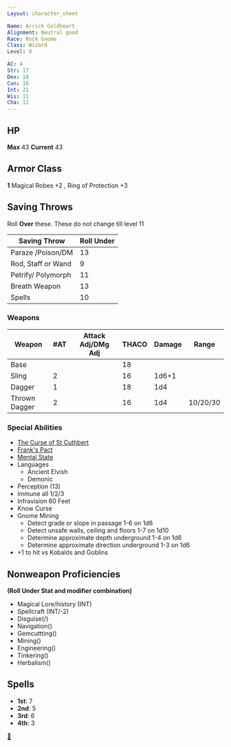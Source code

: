 ```yaml
---
Layout: character_sheet

Name: Arrick Goldheart
Alignment: Neutral good
Race: Rock Gnome
Class: Wizard
Level: 8

AC: 4
Str: 17
Dex: 18
Con: 16
Int: 21
Wis: 11
Cha: 12
---
```


## HP

**Max** 43 **Current** 43

## Armor Class 

 **1**    Magical Robes +2 , Ring of Protection +3 

## Saving Throws

Roll **Over** these. These do not change till level 11

| Saving Throw       | Roll Under |
| ------------------ | ---------- |
| Paraze /Poison/DM  | 13         |
| Rod, Staff or Wand | 9          |
| Petrify/ Polymorph | 11         |
| Breath Weapon      | 13         |
| Spells             | 10         |

### Weapons

| Weapon        | #AT  | Attack Adj/DMg Adj | THACO | Damage | Range    |
| ------------- | ---- | ------------------ | ----- | ------ | -------- |
| Base          |      |                    | 18    |        |          |
| Sling         | 2    |                    | 16    | 1d6+1  |          |
| Dagger        | 1    |                    | 18    | 1d4    |          |
| Thrown Dagger | 2    |                    | 16    | 1d4    | 10/20/30 |

### Special Abilities

- [The Curse of St Cuthbert](https://scottjbennett.com/toee/the_curse_of_st_cuthbert/)
- [Frank's Pact](./frank_pact)
- [Mental State](./mental_state)
- Languages
  - Ancient Elvish
  - Demonic 
- Perception (13)
- Immune all 1/2/3
- Infravision 60 Feet
- Know Curse
- Gnome Mining
  - Detect grade or slope in passage 1-6 on 1d6
  - Detect unsafe walls, ceiling and floors 1-7 on 1d10
  - Determine approximate depth underground 1-4 on 1d6
  - Determine approximate direction underground 1-3 on 1d6 
- +1 to hit vs Kobalds and Goblins

## Nonweapon Proficiencies

**(Roll Under Stat and modifier combination)**

- Magical Lore/history (INT)
- Spellcraft (INT/-2)
- Disguise(/)
- Navigation()
- Gemcuttting()
- Mining()
- Engineering()
- Tinkering()
- Herbalism()

## Spells

- **1st**: 7
- **2nd**: 5
- **3rd**:  6
- **4th**: 3

[🎒](https://scottjbennett.com/toee/equipment/)


